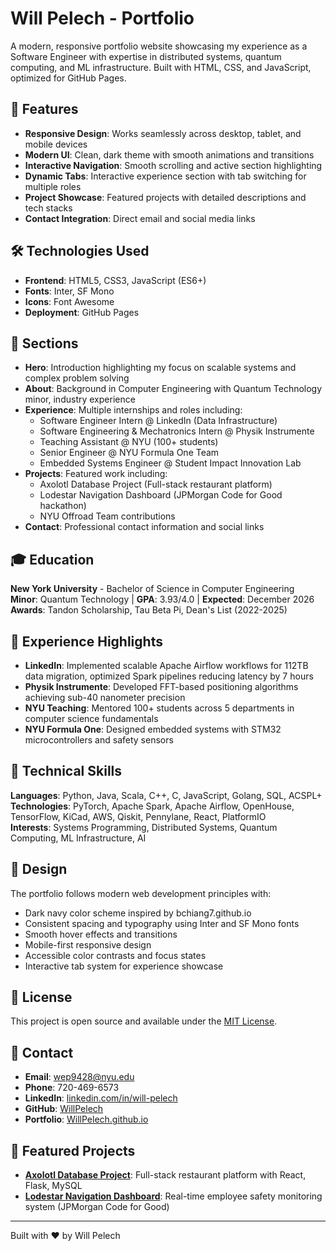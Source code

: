 # Will Pelech - Portfolio

A modern, responsive portfolio website showcasing my experience as a Software Engineer with expertise in distributed systems, quantum computing, and ML infrastructure. Built with HTML, CSS, and JavaScript, optimized for GitHub Pages.

## 🚀 Features

- **Responsive Design**: Works seamlessly across desktop, tablet, and mobile devices
- **Modern UI**: Clean, dark theme with smooth animations and transitions
- **Interactive Navigation**: Smooth scrolling and active section highlighting
- **Dynamic Tabs**: Interactive experience section with tab switching for multiple roles
- **Project Showcase**: Featured projects with detailed descriptions and tech stacks
- **Contact Integration**: Direct email and social media links

## 🛠️ Technologies Used

- **Frontend**: HTML5, CSS3, JavaScript (ES6+)
- **Fonts**: Inter, SF Mono
- **Icons**: Font Awesome
- **Deployment**: GitHub Pages

## 📱 Sections

- **Hero**: Introduction highlighting my focus on scalable systems and complex problem solving
- **About**: Background in Computer Engineering with Quantum Technology minor, industry experience
- **Experience**: Multiple internships and roles including:
  - Software Engineer Intern @ LinkedIn (Data Infrastructure)
  - Software Engineering & Mechatronics Intern @ Physik Instrumente
  - Teaching Assistant @ NYU (100+ students)
  - Senior Engineer @ NYU Formula One Team
  - Embedded Systems Engineer @ Student Impact Innovation Lab
- **Projects**: Featured work including:
  - Axolotl Database Project (Full-stack restaurant platform)
  - Lodestar Navigation Dashboard (JPMorgan Code for Good hackathon)
  - NYU Offroad Team contributions
- **Contact**: Professional contact information and social links

## 🎓 Education

**New York University** - Bachelor of Science in Computer Engineering  
**Minor**: Quantum Technology | **GPA**: 3.93/4.0 | **Expected**: December 2026  
**Awards**: Tandon Scholarship, Tau Beta Pi, Dean's List (2022-2025)

## 💼 Experience Highlights

- **LinkedIn**: Implemented scalable Apache Airflow workflows for 112TB data migration, optimized Spark pipelines reducing latency by 7 hours
- **Physik Instrumente**: Developed FFT-based positioning algorithms achieving sub-40 nanometer precision
- **NYU Teaching**: Mentored 100+ students across 5 departments in computer science fundamentals
- **NYU Formula One**: Designed embedded systems with STM32 microcontrollers and safety sensors

## 🔧 Technical Skills

**Languages**: Python, Java, Scala, C++, C, JavaScript, Golang, SQL, ACSPL+  
**Technologies**: PyTorch, Apache Spark, Apache Airflow, OpenHouse, TensorFlow, KiCad, AWS, Qiskit, Pennylane, React, PlatformIO  
**Interests**: Systems Programming, Distributed Systems, Quantum Computing, ML Infrastructure, AI

## 🎨 Design

The portfolio follows modern web development principles with:
- Dark navy color scheme inspired by bchiang7.github.io
- Consistent spacing and typography using Inter and SF Mono fonts
- Smooth hover effects and transitions
- Mobile-first responsive design
- Accessible color contrasts and focus states
- Interactive tab system for experience showcase

## 📝 License

This project is open source and available under the [MIT License](LICENSE).

## 🤝 Contact

- **Email**: wep9428@nyu.edu
- **Phone**: 720-469-6573
- **LinkedIn**: [linkedin.com/in/will-pelech](https://www.linkedin.com/in/will-pelech)
- **GitHub**: [WillPelech](https://github.com/WillPelech)
- **Portfolio**: [WillPelech.github.io](https://WillPelech.github.io)

## 🚀 Featured Projects

- **[Axolotl Database Project](https://github.com/WillPelech/AxolotlDatabaseProject)**: Full-stack restaurant platform with React, Flask, MySQL
- **[Lodestar Navigation Dashboard](https://github.com/cfgjc24/Team-5)**: Real-time employee safety monitoring system (JPMorgan Code for Good)

---

Built with ❤️ by Will Pelech 